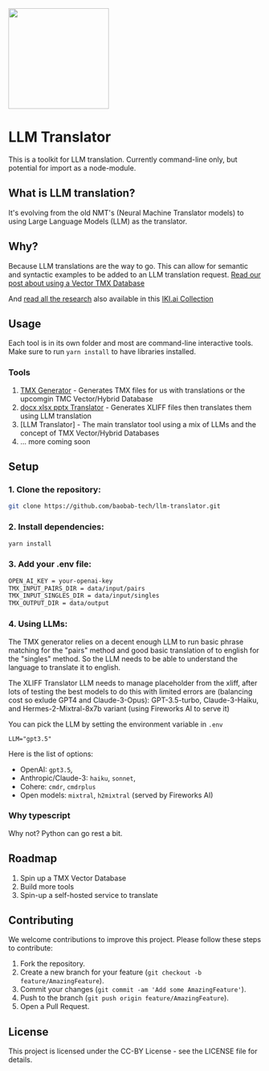 <img src="https://i.postimg.cc/fRVmrxXD/logo.png" width="200" />

# LLM Translator

This is a toolkit for LLM translation. Currently command-line only, but potential for import as a node-module.

## What is LLM translation?

It's evolving from the old NMT's (Neural Machine Translator models) to using Large Language Models (LLM) as the translator.

## Why?

Because LLM translations are the way to go. This can allow for semantic and syntactic examples to be added to an LLM translation request.
[Read our post about using a Vector TMX Database](https://baobabtech.ai/posts/a-paradigm-shift-in-machine-translation-vector-embeddings-as-translation-memory)

And [read all the research](RESEARCH.md) also available in this [IKI.ai Collection](https://app.iki.ai/playlist/724)

## Usage

Each tool is in its own folder and most are command-line interactive tools.
Make sure to run `yarn install` to have libraries installed.

### Tools

1. [TMX Generator](./tmx-generator) - Generates TMX files for us with translations or the upcomgin TMC Vector/Hybrid Database
2. [docx xlsx pptx Translator](./xliff) - Generates XLIFF files then translates them using LLM translation
3. [LLM Translator] - The main translator tool using a mix of LLMs and the concept of TMX Vector/Hybrid Databases
3. ... more coming soon

## Setup

### 1. Clone the repository:

```bash
git clone https://github.com/baobab-tech/llm-translator.git
```

### 2. Install dependencies:

```bash
yarn install
```

### 3. Add your .env file:

```bash
OPEN_AI_KEY = your-openai-key
TMX_INPUT_PAIRS_DIR = data/input/pairs
TMX_INPUT_SINGLES_DIR = data/input/singles
TMX_OUTPUT_DIR = data/output
```

### 4.  Using LLMs:
   
The TMX generator relies on a decent enough LLM to run basic phrase matching for the "pairs" method and good basic translation of <target> to english for the "singles" method. So the LLM needs to be able to understand the <target> language to translate it to english.

The XLIFF Translator LLM needs to manage placeholder from the xliff, after lots of testing the best models to do this with limited errors are (balancing cost so exlude GPT4 and Claude-3-Opus): GPT-3.5-turbo, Claude-3-Haiku, and Hermes-2-Mixtral-8x7b variant (using Fireworks AI to serve it)

You can pick the LLM by setting the environment variable in `.env`

```env
LLM="gpt3.5"
```

Here is the list of options: 
- OpenAI: `gpt3.5`, 
- Anthropic/Claude-3: `haiku`, `sonnet`, 
- Cohere: `cmdr`, `cmdrplus` 
- Open models: `mixtral`, `h2mixtral` (served by Fireworks AI)

### Why typescript

Why not? Python can go rest a bit.

## Roadmap

1. Spin up a TMX Vector Database
2. Build more tools
3. Spin-up a self-hosted service to translate

## Contributing

We welcome contributions to improve this project. Please follow these steps to contribute:

1. Fork the repository.
2. Create a new branch for your feature (`git checkout -b feature/AmazingFeature`).
3. Commit your changes (`git commit -am 'Add some AmazingFeature'`).
4. Push to the branch (`git push origin feature/AmazingFeature`).
5. Open a Pull Request.

## License

This project is licensed under the CC-BY License - see the LICENSE file for details.
